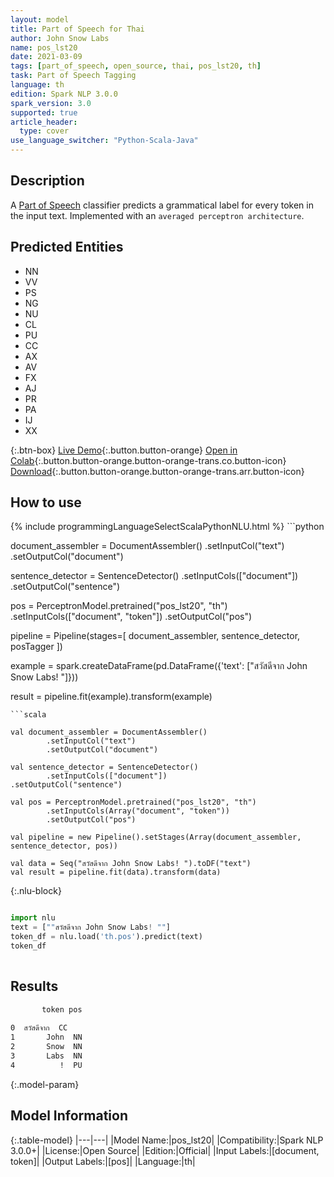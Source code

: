 ```yaml
---
layout: model
title: Part of Speech for Thai
author: John Snow Labs
name: pos_lst20
date: 2021-03-09
tags: [part_of_speech, open_source, thai, pos_lst20, th]
task: Part of Speech Tagging
language: th
edition: Spark NLP 3.0.0
spark_version: 3.0
supported: true
article_header:
  type: cover
use_language_switcher: "Python-Scala-Java"
---
```


## Description

A [Part of Speech](https://en.wikipedia.org/wiki/Part_of_speech) classifier predicts a grammatical label for every token in the input text. Implemented with an `averaged perceptron architecture`.

## Predicted Entities

- NN
- VV
- PS
- NG
- NU
- CL
- PU
- CC
- AX
- AV
- FX
- AJ
- PR
- PA
- IJ
- XX

{:.btn-box}
[Live Demo](https://demo.johnsnowlabs.com/public/GRAMMAR_EN/){:.button.button-orange}
[Open in Colab](https://colab.research.google.com/github/JohnSnowLabs/spark-nlp-workshop/blob/master/tutorials/streamlit_notebooks/GRAMMAR_EN.ipynb){:.button.button-orange.button-orange-trans.co.button-icon}
[Download](https://s3.amazonaws.com/auxdata.johnsnowlabs.com/public/models/pos_lst20_th_3.0.0_3.0_1615292399291.zip){:.button.button-orange.button-orange-trans.arr.button-icon}

## How to use



<div class="tabs-box" markdown="1">
{% include programmingLanguageSelectScalaPythonNLU.html %}
```python

document_assembler = DocumentAssembler()
  .setInputCol("text")
  .setOutputCol("document")

sentence_detector = SentenceDetector()
  .setInputCols(["document"])
  .setOutputCol("sentence")

pos = PerceptronModel.pretrained("pos_lst20", "th")
  .setInputCols(["document", "token"])
  .setOutputCol("pos")

pipeline = Pipeline(stages=[
  document_assembler,
  sentence_detector,
  posTagger
])

example = spark.createDataFrame(pd.DataFrame({'text': ["สวัสดีจาก John Snow Labs! "]}))

result = pipeline.fit(example).transform(example)


```
```scala

val document_assembler = DocumentAssembler()
        .setInputCol("text")
        .setOutputCol("document")

val sentence_detector = SentenceDetector()
        .setInputCols(["document"])
.setOutputCol("sentence")

val pos = PerceptronModel.pretrained("pos_lst20", "th")
        .setInputCols(Array("document", "token"))
        .setOutputCol("pos")

val pipeline = new Pipeline().setStages(Array(document_assembler, sentence_detector, pos))

val data = Seq("สวัสดีจาก John Snow Labs! ").toDF("text")
val result = pipeline.fit(data).transform(data)

```

{:.nlu-block}
```python

import nlu
text = [""สวัสดีจาก John Snow Labs! ""]
token_df = nlu.load('th.pos').predict(text)
token_df
    
```
</div>

## Results

```bash
       token pos
                
0  สวัสดีจาก  CC
1       John  NN
2       Snow  NN
3       Labs  NN
4          !  PU
```

{:.model-param}
## Model Information

{:.table-model}
|---|---|
|Model Name:|pos_lst20|
|Compatibility:|Spark NLP 3.0.0+|
|License:|Open Source|
|Edition:|Official|
|Input Labels:|[document, token]|
|Output Labels:|[pos]|
|Language:|th|